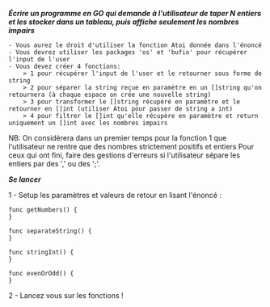 ***Écrire un programme en GO qui demande à l'utilisateur de taper N entiers et les stocker dans un tableau,
puis affiche seulement les nombres impairs***

    - Vous aurez le droit d'utiliser la fonction Atoi donnée dans l'énoncé
    - Vous devrez utiliser les packages 'os' et 'bufio' pour récupérer l'input de l'user
    - Vous devez créer 4 fonctions:
        > 1 pour récupérer l'input de l'user et le retourner sous forme de string
        > 2 pour séparer la string reçue en paramètre en un []string qu'on retournera (à chaque espace on crée une nouvelle string)
        > 3 pour transformer le []string récupéré en paramètre et le retourner en []int (utiliser Atoi pour passer de string a int)
        > 4 pour filtrer le []int qu'elle récupère en paramètre et return uniquement un []int avec les nombres impairs

NB: On considèrera dans un premier temps pour la fonction 1 que l'utilisateur ne rentre que des nombres strictement positifs et entiers
    Pour ceux qui ont fini, faire des gestions d'erreurs si l'utilisateur sépare les entiers par des ',' ou des ';'.

***Se lancer***


1 - Setup les paramètres et valeurs de retour en lisant l'énoncé :

    func getNumbers() {
    }

    func separateString() {
    }

    func stringInt() {
    }

    func evenOrOdd() {
    }

2 - Lancez vous sur les fonctions !